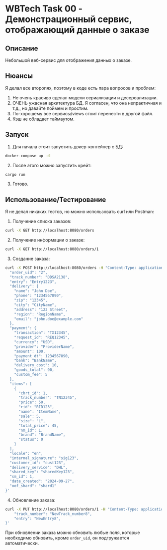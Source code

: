 # WBTech Task 00 - Демонстрационный сервис, отображающий данные о заказе

## Описание
Небольшой веб-сервис для отображения данных о заказе.

## Нюансы
Я делал все второпях, поэтому в коде есть пара вопросов и проблем:
1. Не очень красиво сделал модели сериализации и десереализации.
2. ОЧЕНЬ ужасная архитектура БД. Я согласен, что она непрактичная и т.д., но давайте поймем и простим.
3. По-хорошему все сервисы/views стоит перенести в другой файл.
4. Кэш не обладает таймаутом.

## Запуск
1. Для начала стоит запустить докер-контейнер с БД:
```bash
docker-compose up -d
```
2. После этого можно запустить крейт:
```bash
cargo run
```
3. Готово.

## Использование/Тестирование
Я не делал никаких тестов, но можно использовать curl или Postman:
1. Получение списка заказов:
```bash
curl -X GET http://localhost:8080/orders
```
2. Получение информации о заказе:
```bash
curl -X GET http://localhost:8080/orders/1
```
3. Создание заказа:
```bash
curl -X POST http://localhost:8080/orders -H "Content-Type: application/json" -d '{
  "order_uid": "2",
  "track_number": "DDSA2138",
  "entry": "Entry1223",
  "delivery": {
    "name": "John Doe",
    "phone": "1234567890",
    "zip": "12345",
    "city": "CityName",
    "address": "123 Street",
    "region": "RegionName",
    "email": "john.doe@example.com"
  },
  "payment": {
    "transaction": "TX12345",
    "request_id": "REQ12345",
    "currency": "USD",
    "provider": "ProviderName",
    "amount": 100,
    "payment_dt": 1234567890,
    "bank": "BankName",
    "delivery_cost": 10,
    "goods_total": 90,
    "custom_fee": 5
  },
  "items": [
    {
      "chrt_id": 1,
      "track_number": "TN12345",
      "price": 50,
      "rid": "RID123",
      "name": "ItemName",
      "sale": 5,
      "size": "L",
      "total_price": 45,
      "nm_id": 1,
      "brand": "BrandName",
      "status": 0
    }
  ],
  "locale": "en",
  "internal_signature": "sig123",
  "customer_id": "cust123",
  "delivery_service": "DHL",
  "shared_key": "sharedKey123",
  "sm_id": 1,
  "date_created": "2024-09-27",
  "oof_shard": "shard1"
}'
```
4. Обновление заказа:
```bash
curl -X PUT http://localhost:8080/orders/1 -H "Content-Type: application/json" -d '{
    "track_number": "NewTrack_number8",
    "entry": "NewEntry8",
}'
```
При обновлении заказа можно обновить любые поля, которые необходимо обновить, кроме `order_uid`, он подгружается автоматически.